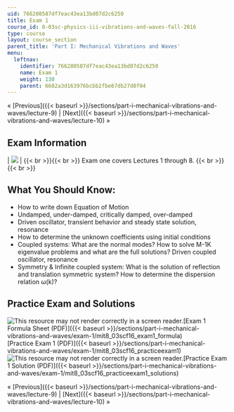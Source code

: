 ```yaml
---
uid: 766280587df7eac43ea13bd07d2c6250
title: Exam 1
course_id: 8-03sc-physics-iii-vibrations-and-waves-fall-2016
type: course
layout: course_section
parent_title: 'Part I: Mechanical Vibrations and Waves'
menu:
  leftnav:
    identifier: 766280587df7eac43ea13bd07d2c6250
    name: Exam 1
    weight: 130
    parent: 6682a3d163976bcbb2fbe67db27d8f04
---
```


« [Previous]({{< baseurl >}}/sections/part-i-mechanical-vibrations-and-waves/lecture-9) | [Next]({{< baseurl >}}/sections/part-i-mechanical-vibrations-and-waves/lecture-10) »

Exam Information
----------------

| ![](https://open-learning-course-data-production.s3.amazonaws.com/8-03sc-physics-iii-vibrations-and-waves-fall-2016/85856cf01873a5f118c143a183034dea_exam1.jpg) |  {{< br >}}{{< br >}} Exam one covers Lectures 1 through 8. {{< br >}}{{< br >}}  

What You Should Know:
---------------------

*   How to write down Equation of Motion
*   Undamped, under-damped, critically damped, over-damped
*   Driven oscillator, transient behavior and steady state solution, resonance
*   How to determine the unknown coefficients using initial conditions
*   Coupled systems: What are the normal modes? How to solve M-1K eigenvalue problems and what are the full solutions? Driven coupled oscillator, resonance
*   Symmetry & Infinite coupled system: What is the solution of reflection and translation symmetric system? How to determine the dispersion relation ω(k)?

Practice Exam and Solutions
---------------------------

![This resource may not render correctly in a screen reader.](/images/inacessible.gif)[Exam 1 Formula Sheet (PDF)]({{< baseurl >}}/sections/part-i-mechanical-vibrations-and-waves/exam-1/mit8_03scf16_exam1_formula)  
[Practice Exam 1 (PDF)]({{< baseurl >}}/sections/part-i-mechanical-vibrations-and-waves/exam-1/mit8_03scf16_practiceexam1)  
![This resource may not render correctly in a screen reader.](/images/inacessible.gif)[Practice Exam 1 Solution (PDF)]({{< baseurl >}}/sections/part-i-mechanical-vibrations-and-waves/exam-1/mit8_03scf16_practiceexam1_solutions)

« [Previous]({{< baseurl >}}/sections/part-i-mechanical-vibrations-and-waves/lecture-9) | [Next]({{< baseurl >}}/sections/part-i-mechanical-vibrations-and-waves/lecture-10) »